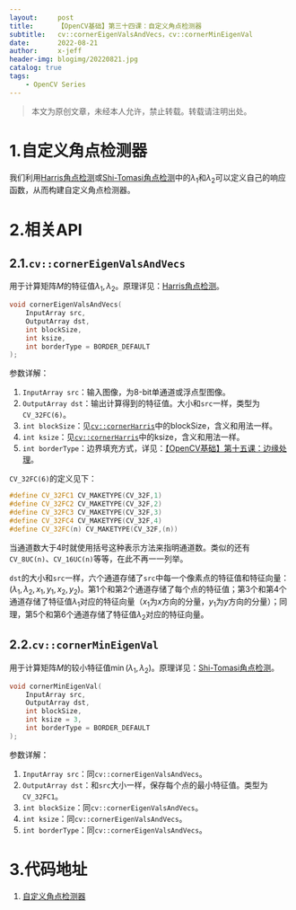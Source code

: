 ```yaml
---
layout:     post
title:      【OpenCV基础】第三十四课：自定义角点检测器
subtitle:   cv::cornerEigenValsAndVecs，cv::cornerMinEigenVal
date:       2022-08-21
author:     x-jeff
header-img: blogimg/20220821.jpg
catalog: true
tags:
    - OpenCV Series
---
```

>本文为原创文章，未经本人允许，禁止转载。转载请注明出处。

# 1.自定义角点检测器

我们利用[Harris角点检测](http://shichaoxin.com/2022/05/30/OpenCV基础-第三十二课-Harris角点检测/)或[Shi-Tomasi角点检测](http://shichaoxin.com/2022/07/16/OpenCV基础-第三十三课-Shi-Tomasi角点检测/)中的$\lambda_1$和$\lambda_2$可以定义自己的响应函数，从而构建自定义角点检测器。

# 2.相关API

## 2.1.`cv::cornerEigenValsAndVecs`

用于计算矩阵$M$的特征值$\lambda_1, \lambda_2$。原理详见：[Harris角点检测](http://shichaoxin.com/2022/05/30/OpenCV基础-第三十二课-Harris角点检测/)。

```c++
void cornerEigenValsAndVecs( 
	InputArray src, 
	OutputArray dst,
	int blockSize, 
	int ksize,
	int borderType = BORDER_DEFAULT 
);
```

参数详解：

1. `InputArray src`：输入图像，为8-bit单通道或浮点型图像。
2. `OutputArray dst`：输出计算得到的特征值。大小和`src`一样，类型为`CV_32FC(6)`。
3. `int blockSize`：见[`cv::cornerHarris`](http://shichaoxin.com/2022/05/30/OpenCV基础-第三十二课-Harris角点检测/#3cvcornerharris)中的blockSize，含义和用法一样。
4. `int ksize`：见[`cv::cornerHarris`](http://shichaoxin.com/2022/05/30/OpenCV基础-第三十二课-Harris角点检测/#3cvcornerharris)中的ksize，含义和用法一样。
5. `int borderType`：边界填充方式，详见：[【OpenCV基础】第十五课：边缘处理](http://shichaoxin.com/2020/12/11/OpenCV基础-第十五课-边缘处理/)。

`CV_32FC(6)`的定义见下：

```c++
#define CV_32FC1 CV_MAKETYPE(CV_32F,1)
#define CV_32FC2 CV_MAKETYPE(CV_32F,2)
#define CV_32FC3 CV_MAKETYPE(CV_32F,3)
#define CV_32FC4 CV_MAKETYPE(CV_32F,4)
#define CV_32FC(n) CV_MAKETYPE(CV_32F,(n))
```

当通道数大于4时就使用括号这种表示方法来指明通道数。类似的还有`CV_8UC(n)`、`CV_16UC(n)`等等，在此不再一一列举。

`dst`的大小和`src`一样，六个通道存储了`src`中每一个像素点的特征值和特征向量：$(\lambda_1, \lambda_2, x_1 , y_1 , x_2,y_2)$。第1个和第2个通道存储了每个点的特征值；第3个和第4个通道存储了特征值$\lambda_1$对应的特征向量（$x_1$为$x$方向的分量，$y_1$为$y$方向的分量）；同理，第5个和第6个通道存储了特征值$\lambda_2$对应的特征向量。

## 2.2.`cv::cornerMinEigenVal`

用于计算矩阵$M$的较小特征值$\min (\lambda_1, \lambda_2)$。原理详见：[Shi-Tomasi角点检测](http://shichaoxin.com/2022/07/16/OpenCV基础-第三十三课-Shi-Tomasi角点检测/)。

```c++
void cornerMinEigenVal( 
	InputArray src, 
	OutputArray dst,
	int blockSize, 
	int ksize = 3,
	int borderType = BORDER_DEFAULT 
);
```

参数详解：

1. `InputArray src`：同`cv::cornerEigenValsAndVecs`。
2. `OutputArray dst`：和`src`大小一样，保存每个点的最小特征值。类型为`CV_32FC1`。
3. `int blockSize`：同`cv::cornerEigenValsAndVecs`。
4. `int ksize`：同`cv::cornerEigenValsAndVecs`。
5. `int borderType`：同`cv::cornerEigenValsAndVecs`。

# 3.代码地址

1. [自定义角点检测器](https://github.com/x-jeff/OpenCV_Code_Demo/tree/master/Demo34)